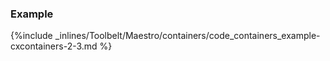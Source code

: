 <!-- usedin: [ _maestro/Toolbelt/containers.md] -->


### Example



{%include _inlines/Toolbelt/Maestro/containers/code_containers_example-cxcontainers-2-3.md %}




